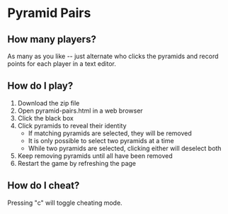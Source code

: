 # Pyramid Pairs

## How many players?
As many as you like -- just alternate who clicks the pyramids and record points for each player in a text editor.

## How do I play?
1. Download the zip file 
2. Open pyramid-pairs.html in a web browser
3. Click the black box
4. Click pyramids to reveal their identity
	* If matching pyramids are selected, they will be removed
	* It is only possible to select two pyramids at a time
	* While two pyramids are selected, clicking either will deselect both
7. Keep removing pyramids until all have been removed
8. Restart the game by refreshing the page

## How do I cheat?
Pressing "c" will toggle cheating mode.


